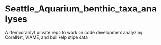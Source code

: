 # Seattle_Aquarium_benthic_taxa_analyses
A (temporarily) private repo to work on code development analyzing CoralNet, VIAME, and bull kelp stipe data
